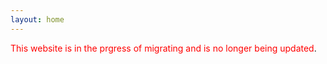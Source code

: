 ```yaml
---
layout: home
---
```


<span style="color:red">This website is in the prgress of migrating and is no longer being updated</span>.

